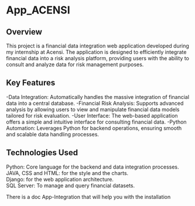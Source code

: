 # App_ACENSI
## Overview
This project is a financial data integration web application developed during my internship at Acensi. The application is designed to efficiently integrate financial data into a risk analysis platform, providing users with the ability to consult and analyze data for risk management purposes.

## Key Features
-Data Integration: Automatically handles the massive integration of financial data into a central database.
-Financial Risk Analysis: Supports advanced analysis by allowing users to view and manipulate financial data models tailored for risk evaluation.
-User Interface: The web-based application offers a simple and intuitive interface for consulting financial data.
-Python Automation: Leverages Python for backend operations, ensuring smooth and scalable data handling processes. 

## Technologies Used
Python: Core language for the backend and data integration processes.  
JAVA, CSS and HTML: for the style and the charts.  
Django: for the web application architecture.  
SQL Server: To manage and query financial datasets.  

There is a doc App-Integration that will help you with the installation
